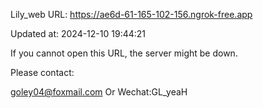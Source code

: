 Lily_web URL: https://ae6d-61-165-102-156.ngrok-free.app

Updated at: 2024-12-10 19:44:21

If you cannot open this URL, the server might be down.

Please contact: 

goley04@foxmail.com Or Wechat:GL_yeaH